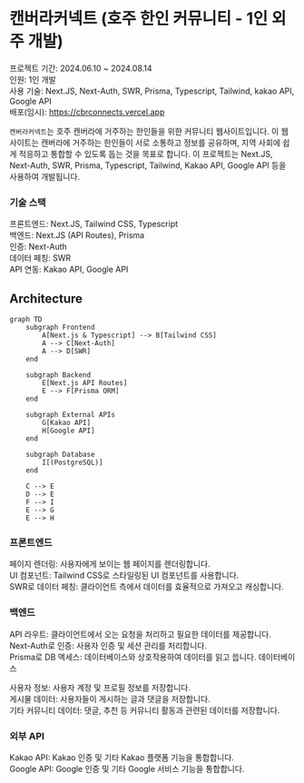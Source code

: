 # 캔버라커넥트 (호주 한인 커뮤니티 - 1인 외주 개발)

프로젝트 기간: 2024.06.10 ~ 2024.08.14 <br/>인원: 1인 개발
<br/>사용 기술: Next.JS, Next-Auth, SWR, Prisma, Typescript, Tailwind, kakao API, Google API
<br/>배포(임시): https://cbrconnects.vercel.app

`캔버라커넥트`는 호주 캔버라에 거주하는 한인들을 위한 커뮤니티 웹사이트입니다. 이 웹사이트는 캔버라에 거주하는 한인들이 서로 소통하고 정보를 공유하며, 지역 사회에 쉽게 적응하고 통합할 수 있도록 돕는 것을 목표로 합니다. 이 프로젝트는 Next.JS, Next-Auth, SWR, Prisma, Typescript, Tailwind, Kakao API, Google API 등을 사용하여 개발됩니다.

### 기술 스택
프론트엔드: Next.JS, Tailwind CSS, Typescript <br/>
백엔드: Next.JS (API Routes), Prisma <br/>
인증: Next-Auth <br/>
데이터 페칭: SWR <br/>
API 연동: Kakao API, Google API <br/>

## Architecture

```mermaid
graph TD
    subgraph Frontend
        A[Next.js & Typescript] --> B[Tailwind CSS]
        A --> C[Next-Auth]
        A --> D[SWR]
    end

    subgraph Backend
        E[Next.js API Routes]
        E --> F[Prisma ORM]
    end

    subgraph External APIs
        G[Kakao API]
        H[Google API]
    end

    subgraph Database
        I[(PostgreSQL)]
    end

    C --> E
    D --> E
    F --> I
    E --> G
    E --> H
```

### 프론트엔드

페이지 렌더링: 사용자에게 보이는 웹 페이지를 렌더링합니다.<br/>
UI 컴포넌트: Tailwind CSS로 스타일링된 UI 컴포넌트를 사용합니다.<br/>
SWR로 데이터 페칭: 클라이언트 측에서 데이터를 효율적으로 가져오고 캐싱합니다.
### 백엔드

API 라우트: 클라이언트에서 오는 요청을 처리하고 필요한 데이터를 제공합니다.<br/>
Next-Auth로 인증: 사용자 인증 및 세션 관리를 처리합니다.<br/>
Prisma로 DB 액세스: 데이터베이스와 상호작용하여 데이터를 읽고 씁니다.
데이터베이스

사용자 정보: 사용자 계정 및 프로필 정보를 저장합니다.<br/>
게시물 데이터: 사용자들이 게시하는 글과 댓글을 저장합니다.<br/>
기타 커뮤니티 데이터: 댓글, 추천 등 커뮤니티 활동과 관련된 데이터를 저장합니다.
### 외부 API

Kakao API: Kakao 인증 및 기타 Kakao 플랫폼 기능을 통합합니다.<br/>
Google API: Google 인증 및 기타 Google 서비스 기능을 통합합니다.
